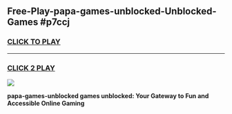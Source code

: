 
## Free-Play-papa-games-unblocked-Unblocked-Games #p7ccj
<h3>
<a href="https://news.freeplayer.one?title=papa-games-unblocked&ref=8M">CLICK TO PLAY</a></h3>
<hr>

<h3>
<a href="https://news.freeplayer.one?title=papa-games-unblocked&ref=8M">CLICK 2 PLAY</a>
  
</h3>

<a href="https://news.freeplayer.one?title=papa-games-unblocked&ref=8M"><img src="https://clearcache.store/games.png"></a>


**papa-games-unblocked games unblocked: Your Gateway to Fun and Accessible Online Gaming**
